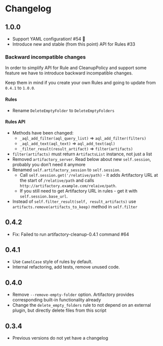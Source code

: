# Changelog

## 1.0.0
- Support YAML configuration! #54 🎉
- Introduce new and stable (from this point) API for Rules #33

### Backward incompatible changes
In order to simplify API for Rule and CleanupPolicy and support some feature we have to introduce backward incompatible changes.

Keep them in mind if you create your own Rules and going to update from `0.4.1` to `1.0.0`.

#### Rules
- Rename `DeleteEmptyFolder` to `DeleteEmptyFolders`

#### Rules API
- Methods have been changed:
  - `_aql_add_filter(aql_query_list)` => `aql_add_filter(filters)`
  - `_aql_add_text(aql_text)` => `aql_add_text(aql)`
  - `_filter_result(result_artifact)` => `filter(artifacts)`
- `filter(artifacts)` must return `ArtifactsList` instance, not just a list
- Removed `artifactory_server`. Read below about new `self.session`, probably you don't need it anymore
- Renamed `self.artifactory_session` to `self.session`. 
  - Call `self.session.get('/relative/path)` - it adds Artifactory URL at the start of `/relative/path` and calls `http://artifactory.example.com/relaive/path`.
  - If you still need to get Artifactory URL in rules - get it with `self.session.base_url`.
- Instead of `self.filter_result(self, result_artifacts)` use `artifacts.remove(artifacts_to_keep)` method in `self.filter`

## 0.4.2
- Fix: Failed to run artifactory-cleanup-0.4.1 command #64

## 0.4.1

- Use `CamelCase` style of rules by default.
- Internal refactoring, add tests, remove unused code.

## 0.4.0

- Remove `--remove-empty-folder` option. Artifactory provides corresponding built-in functionality already
- Change the `delete_empty_folders` rule to not depend on an external plugin, but directly delete files from this script

## 0.3.4

* Previous versions do not yet have a changelog
